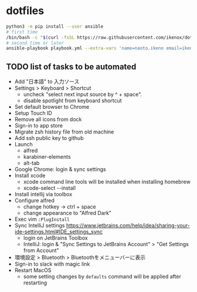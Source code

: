 # dotfiles

```sh
python3 -m pip install --user ansible
# first time
/bin/bash -c "$(curl -fsSL https://raw.githubusercontent.com/ikenox/dotfiles/master/install.sh)"
# second time or later
ansible-playbook playbook.yml --extra-vars 'name=naoto.ikeno email=ikenox@gmail.com'
```

## TODO list of tasks to be automated

- Add "日本語" to 入力ソース
- Settings > Keyboard > Shortcut
  - uncheck "select next input source by ^ + space".
  - disable spotlight from keyboard shortcut
- Set default browser to Chrome
- Setup Touch ID
- Remove all icons from dock
- Sign-in to app store
- Migrate zsh history file from old machine
- Add ssh public key to github
- Launch
    - alfred
    - karabiner-elements
    - alt-tab
- Google Chrome: login & sync settings
- Install xcode
    - xcode command line tools will be installed when installing homebrew
    - xcode-select --install
- Install intellij via toolbox
- Configure alfred
    - change hotkey -> ctrl + space
    - change appearance to "Alfred Dark"
- Exec vim `:PlugInstall`
- Sync IntelliJ settings https://www.jetbrains.com/help/idea/sharing-your-ide-settings.html#IDE_settings_sync
    - login on JetBrains Toolbox
    - IntelliJ: login & "Sync Settings to JetBrains Account" > "Get Settings from Account"
- 環境設定 > Bluetooth > Bluetoothをメニューバーに表示
- Sign-in to slack with magic link
- Restart MacOS
    - some setting changes by `defaults` command will be applied after restarting
